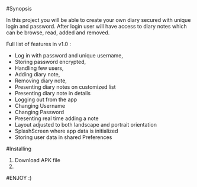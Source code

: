 #Synopsis

In this project you will be able to create your own diary secured with unique login and password.
After login user will have access to diary notes which can be browse, read, added and removed.

Full list of features in v1.0 :

* Log in with password and unique username,
* Storing password encrypted,
* Handling few users,
* Adding diary note,
* Removing diary note,
* Presenting diary notes on customized list
* Presenting diary note in details
* Logging out from the app
* Changing Username
* Changing Password
* Presenting real time adding a note
* Layout adjusted to both landscape and portrait orientation
* SplashScreen where app data is initialized
* Storing user data in shared Preferences

#Installing

1. Download APK file
2. 

#ENJOY :)



